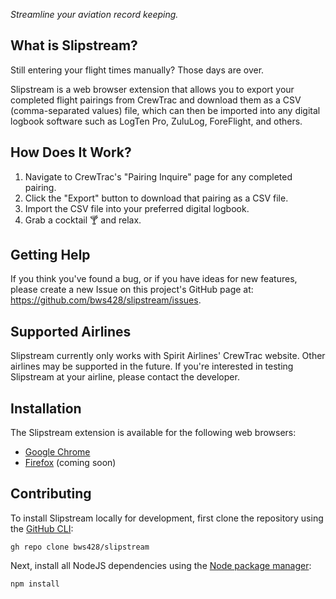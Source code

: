 _Streamline your aviation record keeping._

## What is Slipstream?

Still entering your flight times manually? Those days are over.

Slipstream is a web browser extension that allows you to export your completed flight pairings from CrewTrac and download them as a CSV (comma-separated values) file, which can then be imported into any digital logbook software such as LogTen Pro, ZuluLog, ForeFlight, and others.

## How Does It Work?

1. Navigate to CrewTrac's "Pairing Inquire" page for any completed pairing.
2. Click the "Export" button to download that pairing as a CSV file.
3. Import the CSV file into your preferred digital logbook.
4. Grab a cocktail 🍸 and relax.

## Getting Help

If you think you've found a bug, or if you have ideas for new features, please create a new Issue on this project's GitHub page at: https://github.com/bws428/slipstream/issues.

## Supported Airlines

Slipstream currently only works with Spirit Airlines' CrewTrac website. Other airlines may be supported in the future. If you're interested in testing Slipstream at your airline, please contact the developer.


## Installation

The Slipstream extension is available for the following web browsers:

* [Google Chrome](https://chrome.google.com/webstore/detail/slipstream/bokjbdfakchehkhehaomoaihpfoddheo)
* [Firefox]() (coming soon)

## Contributing

To install Slipstream locally for development, first clone the repository using the [GitHub CLI](https://cli.github.com/):

`gh repo clone bws428/slipstream`

Next, install all NodeJS dependencies using the [Node package manager](https://www.npmjs.com/):

`npm install`
